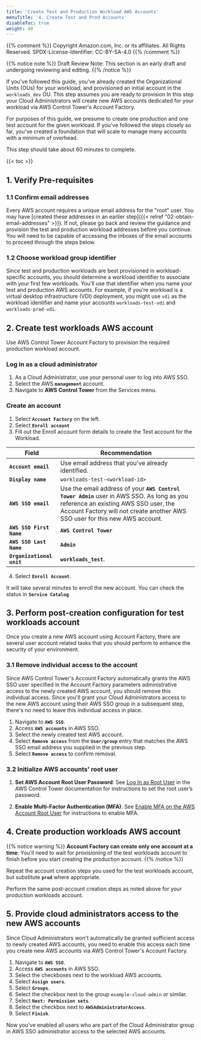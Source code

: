 ```yaml
---
title: 'Create Test and Production Workload AWS Accounts'
menuTitle: '4. Create Test and Prod Accounts'
disableToc: true
weight: 40
---
```


{{% comment %}}
Copyright Amazon.com, Inc. or its affiliates. All Rights Reserved.
SPDX-License-Identifier: CC-BY-SA-4.0
{{% /comment %}}

{{% notice note %}}
Draft Review Note: This section is an early draft and undergoing reviewing and editing.
{{% /notice %}}

If you've followed this guide, you've already created the Organizational Units (OUs) for your workload, and provisioned an initial account in the `workloads_dev` OU.  This step assumes you are ready to provision In this step your Cloud Administrators will create new AWS accounts dedicated for your workload via AWS Control Tower's Account Factory.  

For purposes of this guide, we presume to create one production and one test account for the given workload.  If you've followed the steps closely so far, you've created a foundation that will scale to manage many accounts with a minimum of overhead.  

This step should take about 60 minutes to complete.

{{< toc >}}

## 1. Verify Pre-requisites

### 1.1 Confirm email addresses

Every AWS account requires a unique email address for the "root" user.  You may have [created these addresses in an earlier step]({{< relref "02-obtain-email-addresses" >}}).  If not, please go back and review the guidance and provision the test and production workload addresses before you continue.  You will need to be capable of accessing the inboxes of the email accounts to proceed through the steps below.

### 1.2 Choose workload group identifier

Since test and production workloads are best provisioned in workload-specific accounts, you should determine a workload identifier to associate with your first few workloads.  You'll use that identifier when you name your test and production AWS accounts. For example, if you're workload is a virtual desktop infrastructure (VDI) deployment, you might use `vdi` as the workload identifier and name your accounts `workloads-test-vdi` and `workloads-prod-vdi`.

## 2. Create test workloads AWS account

Use AWS Control Tower Account Factory to provision the required production workload account.

### Log in as a cloud administrator

1. As a Cloud Administrator, use your personal user to log into AWS SSO.
2. Select the AWS **`management`** account.
3. Navigate to **AWS Control Tower** from the Services menu.

### Create an account

1. Select **`Account Factory`** on the left.
2. Select **`Enroll account`**
3. Fill out the Enroll account form details to create the Test account for the Workload.

|Field|Recommendation|
|-----|---------------|
|**`Account email`**|Use email address that you've already identified.|
|**`Display name`**|`workloads-test-<workload-id>`|
|**`AWS SSO email`**|Use the email address of your **`AWS Control Tower Admin`** user in AWS SSO.  As long as you reference an existing AWS SSO user, the Account Factory will not create another AWS SSO user for this new AWS account.|
|**`AWS SSO First Name`**|**`AWS Control Tower`**|
|**`AWS SSO Last Name`**|**`Admin`**|
|**`Organizational unit`**|**`workloads_test`**.|

4. Select **`Enroll Account`**.

It will take several minutes to enroll the new account. You can check the status in **`Service Catalog`**.

## 3. Perform post-creation configuration for test workloads account

Once you create a new AWS account using Account Factory, there are several user account related tasks that you should perform to enhance the security of your environment.

### 3.1 Remove individual access to the account

Since AWS Control Tower's Account Factory automatically grants the AWS SSO user specified in the Account Factory parameters administrative access to the newly created AWS account, you should remove this individual access.  Since you'll grant your Cloud Administrators access to the new AWS account using their AWS SSO group in a subsequent step, there's no need to leave this individual access in place.

1. Navigate to **`AWS SSO`**.
2. Access **`AWS accounts`** in AWS SSO.
3. Select the newly created test AWS account.
4. Select **`Remove access`** from the **`User/group`** entry that matches the AWS SSO email address you supplied in the previous step.
5. Select **`Remove access`** to confirm removal.

### 3.2 Initialize AWS accounts' root user 

1. **Set AWS Account Root User Password**: See [Log In as Root User](https://docs.aws.amazon.com/controltower/latest/userguide/best-practices.html#root-login) in the AWS Control Tower documentation for instructions to set the root user’s password.

2. **Enable Multi-Factor Authentication (MFA)**: See [Enable MFA on the AWS Account Root User](https://docs.aws.amazon.com/IAM/latest/UserGuide/id_root-user.html#id_root-user_manage_mfa) for instructions to enable MFA.

## 4. Create production workloads AWS account

{{% notice warning %}}
**Account Factory can create only one account at a time**: You'll need to wait for provisioning of the test workloads account to finish before you start creating the production account.
{{% /notice %}}

Repeat the account creation steps you used for the test workloads account, but substitute **`prod`** where appropriate.

Perform the same post-account creation steps as noted above for your production workloads account.

## 5. Provide cloud administrators access to the new AWS accounts

Since Cloud Administrators won't automatically be granted sufficient access to newly created AWS accounts, you need to enable this access each time you create new AWS accounts via AWS Control Tower's Account Factory.

1. Navigate to **`AWS SSO`**.
2. Access **`AWS accounts`** in AWS SSO.
3. Select the checkboxes next to the workload AWS accounts.
4. Select **`Assign users`**.
5. Select **`Groups`**.
6. Select the checkbox next to the group `example-cloud-admin` or similar.
7. Select **`Next: Permission sets`**.
8. Select the checkbox next to **`AWSAdministratorAccess`**.
9. Select **`Finish`**.

Now you've enabled all users who are part of the Cloud Administrator group in AWS SSO administrator access to the selected AWS accounts.